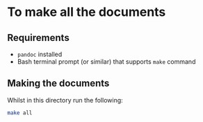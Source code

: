 # To make all the documents

## Requirements

* `pandoc` installed
* Bash terminal prompt (or similar) that supports `make` command

## Making the documents

Whilst in this directory run the following:

```sh
make all
```